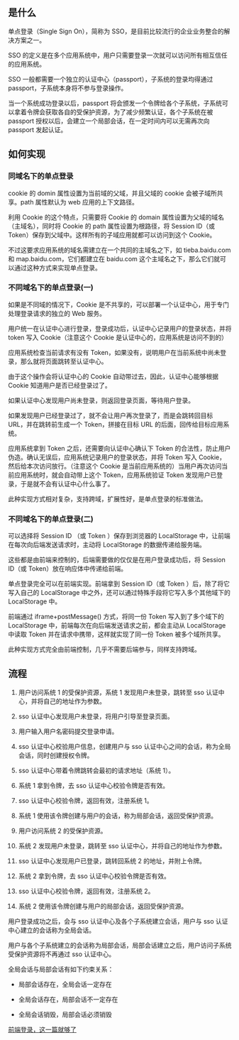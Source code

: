 ## 是什么

单点登录（Single Sign On），简称为 SSO，是目前比较流行的企业业务整合的解决方案之一。

SSO 的定义是在多个应用系统中，用户只需要登录一次就可以访问所有相互信任的应用系统。

SSO 一般都需要一个独立的认证中心（passport），子系统的登录均得通过 passport，子系统本身将不参与登录操作。

当一个系统成功登录以后，passport 将会颁发一个令牌给各个子系统，子系统可以拿着令牌会获取各自的受保护资源，为了减少频繁认证，各个子系统在被 passport 授权以后，会建立一个局部会话，在一定时间内可以无需再次向 passport 发起认证。

## 如何实现

### 同域名下的单点登录

cookie 的 domin 属性设置为当前域的父域，并且父域的 cookie 会被子域所共享。path 属性默认为 web 应用的上下文路径。

利用 Cookie 的这个特点，只需要将 Cookie 的 domain 属性设置为父域的域名（主域名），同时将 Cookie 的 path 属性设置为根路径，将 Session ID（或 Token）保存到父域中。这样所有的子域应用就都可以访问到这个 Cookie。

不过这要求应用系统的域名需建立在一个共同的主域名之下，如 tieba.baidu.com 和 map.baidu.com，它们都建立在 baidu.com 这个主域名之下，那么它们就可以通过这种方式来实现单点登录。

### 不同域名下的单点登录(一)

如果是不同域的情况下，Cookie 是不共享的，可以部署一个认证中心，用于专门处理登录请求的独立的 Web 服务。

用户统一在认证中心进行登录，登录成功后，认证中心记录用户的登录状态，并将 token 写入 Cookie（注意这个 Cookie 是认证中心的，应用系统是访问不到的）

应用系统检查当前请求有没有 Token，如果没有，说明用户在当前系统中尚未登录，那么就将页面跳转至认证中心。

由于这个操作会将认证中心的 Cookie 自动带过去，因此，认证中心能够根据 Cookie 知道用户是否已经登录过了。

如果认证中心发现用户尚未登录，则返回登录页面，等待用户登录。

如果发现用户已经登录过了，就不会让用户再次登录了，而是会跳转回目标 URL，并在跳转前生成一个 Token，拼接在目标 URL 的后面，回传给目标应用系统。

应用系统拿到 Token 之后，还需要向认证中心确认下 Token 的合法性，防止用户伪造。确认无误后，应用系统记录用户的登录状态，并将 Token 写入 Cookie，然后给本次访问放行。（注意这个 Cookie 是当前应用系统的）当用户再次访问当前应用系统时，就会自动带上这个 Token，应用系统验证 Token 发现用户已登录，于是就不会有认证中心什么事了。

此种实现方式相对复杂，支持跨域，扩展性好，是单点登录的标准做法。

### 不同域名下的单点登录(二)

可以选择将 Session ID （或 Token ）保存到浏览器的 LocalStorage 中，让前端在每次向后端发送请求时，主动将 LocalStorage 的数据传递给服务端。

这些都是由前端来控制的，后端需要做的仅仅是在用户登录成功后，将 Session ID（或 Token）放在响应体中传递给前端。

单点登录完全可以在前端实现。前端拿到 Session ID（或 Token ）后，除了将它写入自己的 LocalStorage 中之外，还可以通过特殊手段将它写入多个其他域下的 LocalStorage 中。

前端通过 iframe+postMessage() 方式，将同一份 Token 写入到了多个域下的 LocalStorage 中，前端每次在向后端发送请求之前，都会主动从 LocalStorage 中读取 Token 并在请求中携带，这样就实现了同一份 Token 被多个域所共享。

此种实现方式完全由前端控制，几乎不需要后端参与，同样支持跨域。

## 流程

1. 用户访问系统 1 的受保护资源，系统 1 发现用户未登录，跳转至 sso 认证中心，并将自己的地址作为参数。

2. sso 认证中心发现用户未登录，将用户引导至登录页面。

3. 用户输入用户名密码提交登录申请。

4. sso 认证中心校验用户信息，创建用户与 sso 认证中心之间的会话，称为全局会话，同时创建授权令牌。

5. sso 认证中心带着令牌跳转会最初的请求地址（系统 1）。

6. 系统 1 拿到令牌，去 sso 认证中心校验令牌是否有效。

7. sso 认证中心校验令牌，返回有效，注册系统 1。

8. 系统 1 使用该令牌创建与用户的会话，称为局部会话，返回受保护资源。

9. 用户访问系统 2 的受保护资源。

10. 系统 2 发现用户未登录，跳转至 sso 认证中心，并将自己的地址作为参数。

11. sso 认证中心发现用户已登录，跳转回系统 2 的地址，并附上令牌。

12. 系统 2 拿到令牌，去 sso 认证中心校验令牌是否有效。

13. sso 认证中心校验令牌，返回有效，注册系统 2。

14. 系统 2 使用该令牌创建与用户的局部会话，返回受保护资源。

用户登录成功之后，会与 sso 认证中心及各个子系统建立会话，用户与 sso 认证中心建立的会话称为全局会话。

用户与各个子系统建立的会话称为局部会话，局部会话建立之后，用户访问子系统受保护资源将不再通过 sso 认证中心。

全局会话与局部会话有如下约束关系：

- 局部会话存在，全局会话一定存在

- 全局会话存在，局部会话不一定存在

- 全局会话销毁，局部会话必须销毁

[前端登录，这一篇就够了](https://mp.weixin.qq.com/s/Lll9KJAuPDpuLbq5ZAV4bQ)
